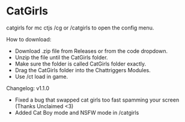 # CatGirls
catgirls for mc ctjs
/cg or /catgirls to open the config menu.

How to download:
 - Download .zip file from Releases or from the code dropdown.
 - Unzip the file until the CatGirls folder.
 - Make sure the folder is called CatGirls folder exactly.
 - Drag the CatGirls folder into the Chattriggers Modules.
 - Use /ct load in game.

 Changelog:
 v1.1.0
 - Fixed a bug that swapped cat girls too fast spamming your screen (Thanks Unclaimed <3)
 - Added Cat Boy mode and NSFW mode in /catgirls
